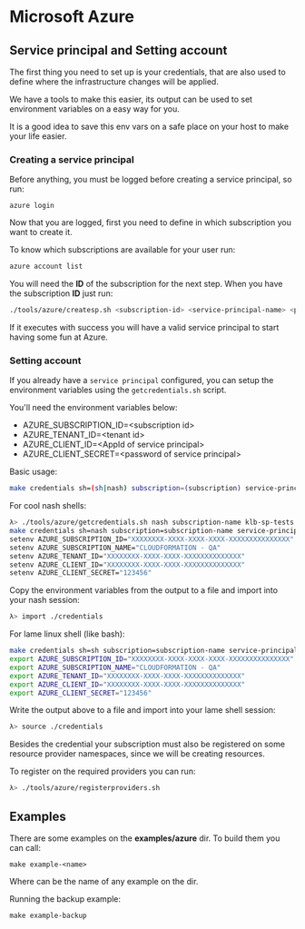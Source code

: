 # Microsoft Azure

## Service principal and Setting account

The first thing you need to set up is your credentials, that are also
used to define where the infrastructure changes will be applied.

We have a tools to make this easier, its output can be used
to set environment variables on a easy way for you.

It is a good idea to save this env vars on a safe place on your host
to make your life easier.

### Creating a service principal

Before anything, you must be logged before creating a service principal,
so run:

```
azure login
```

Now that you are logged, first you need to
define in which subscription you want to create it.

To know which subscriptions are available for your user run:

```sh
azure account list
```

You will need the **ID** of the subscription for the next step.
When you have the subscription **ID** just run:

```sh
./tools/azure/createsp.sh <subscription-id> <service-principal-name> <password>
```

If it executes with success you will have a valid service principal
to start having some fun at Azure.

### Setting account

If you already have a `service principal` configured, you can setup
the environment variables using the `getcredentials.sh` script.

You'll need the environment variables below:

- AZURE_SUBSCRIPTION_ID=&lt;subscription id&gt;
- AZURE_TENANT_ID=&lt;tenant id&gt;
- AZURE_CLIENT_ID=&lt;AppId of service principal&gt;
- AZURE_CLIENT_SECRET=&lt;password of service principal&gt;


Basic usage:

```sh
make credentials sh=(sh|nash) subscription=(subscription) service-principal=(sp name) service-secret=(secret)
```

For cool nash shells:

```sh
λ> ./tools/azure/getcredentials.sh nash subscription-name klb-sp-tests 123456
make credentials sh=nash subscription=subscription-name service-principal=klb-sp-tests service-secret=123456
setenv AZURE_SUBSCRIPTION_ID="XXXXXXXX-XXXX-XXXX-XXXX-XXXXXXXXXXXXXXX"
setenv AZURE_SUBSCRIPTION_NAME="CLOUDFORMATION - QA"
setenv AZURE_TENANT_ID="XXXXXXXX-XXXX-XXXX-XXXXXXXXXXXXXX"
setenv AZURE_CLIENT_ID="XXXXXXXX-XXXX-XXXX-XXXXXXXXXXXXXX"
setenv AZURE_CLIENT_SECRET="123456"
```

Copy the environment variables from the output to a file and import into your nash session:

```sh
λ> import ./credentials
```

For lame linux shell (like bash):

```sh
make credentials sh=sh subscription=subscription-name service-principal=klb-sp-tests service-secret=123456
export AZURE_SUBSCRIPTION_ID="XXXXXXXX-XXXX-XXXX-XXXX-XXXXXXXXXXXXXXX"
export AZURE_SUBSCRIPTION_NAME="CLOUDFORMATION - QA"
export AZURE_TENANT_ID="XXXXXXXX-XXXX-XXXX-XXXXXXXXXXXXXX"
export AZURE_CLIENT_ID="XXXXXXXX-XXXX-XXXX-XXXXXXXXXXXXXX"
export AZURE_CLIENT_SECRET="123456"
```

Write the output above to a file and import into your lame shell session:

```sh
λ> source ./credentials
```

Besides the credential your subscription must also be registered
on some resource provider namespaces, since we will be creating resources.

To register on the required providers you can run:

```sh
λ> ./tools/azure/registerproviders.sh
```

## Examples

There are some examples on the **examples/azure** dir. To build them
you can call:

```
make example-<name>
```

Where **<name>** can be the name of any example on the dir.

Running the backup example:

```
make example-backup
```
